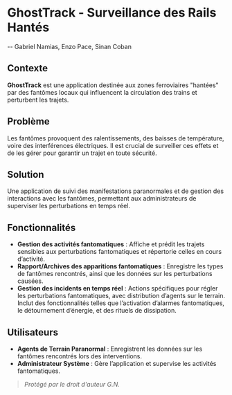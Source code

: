 # GhostTrack - Surveillance des Rails Hantés
-- Gabriel Namias, Enzo Pace, Sinan Coban
## Contexte
**GhostTrack** est une application destinée aux zones ferroviaires "hantées" par des fantômes locaux qui influencent la circulation des trains et perturbent les trajets.

## Problème
Les fantômes provoquent des ralentissements, des baisses de température, voire des interférences électriques. Il est crucial de surveiller ces effets et de les gérer pour garantir un trajet en toute sécurité.

## Solution
Une application de suivi des manifestations paranormales et de gestion des interactions avec les fantômes, permettant aux administrateurs de superviser les perturbations en temps réel.

## Fonctionnalités
- **Gestion des activités fantomatiques** : Affiche et prédit les trajets sensibles aux perturbations fantomatiques et répertorie celles en cours d’activité.
- **Rapport/Archives des apparitions fantomatiques** : Enregistre les types de fantômes rencontrés, ainsi que les données sur les perturbations causées.
- **Gestion des incidents en temps réel** : Actions spécifiques pour régler les perturbations fantomatiques, avec distribution d’agents sur le terrain. Inclut des fonctionnalités telles que l’activation d’alarmes fantomatiques, le détournement d’énergie, et des rituels de dissipation.

## Utilisateurs
- **Agents de Terrain Paranormal** : Enregistrent les données sur les fantômes rencontrés lors des interventions.
- **Administrateur Système** : Gère l’application et supervise les activités fantomatiques.

> *Protégé par le droit d'auteur G.N.*

